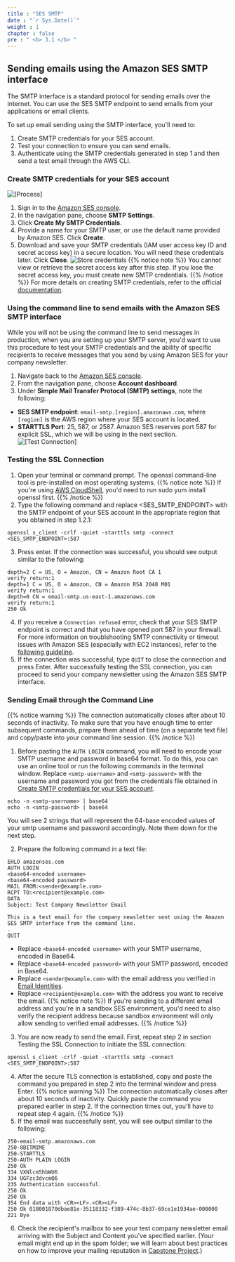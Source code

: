 ```yaml
---
title : "SES SMTP"
date : "`r Sys.Date()`"
weight : 1
chapter : false
pre : " <b> 3.1 </b> "
---
```

## Sending emails using the Amazon SES SMTP interface

The SMTP interface is a standard protocol for sending emails over the internet. You can use the SES SMTP endpoint to send emails from your applications or email clients.

To set up email sending using the SMTP interface, you'll need to:

1. Create SMTP credentials for your SES account.
2. Test your connection to ensure you can send emails.
3. Authenticate using the SMTP credentials generated in step 1 and then send a test email through the AWS CLI.

### Create SMTP credentials for your SES account
![[Process]](/hugo-ses/images/3/1/0001.png?featherlight=false&width=90pc)

1. Sign in to the [Amazon SES console](https://console.aws.amazon.com/ses/).
2. In the navigation pane, choose **SMTP Settings**.
3. Click **Create My SMTP Credentials**.
4. Provide a name for your SMTP user, or use the default name provided by Amazon SES. Click **Create**.
5. Download and save your SMTP credentials (IAM user access key ID and secret access key) in a secure location. You will need these credentials later. Click **Close**.
![Store credentials](/hugo-ses/images/3/1/0002.png?featherlight=false&width=90pc)
{{% notice note %}}
You cannot view or retrieve the secret access key after this step. If you lose the secret access key, you must create new SMTP credentials.
{{% /notice %}}
For more details on creating SMTP credentials, refer to the official [documentation](https://docs.aws.amazon.com/ses/latest/DeveloperGuide/smtp-credentials.html).

### Using the command line to send emails with the Amazon SES SMTP interface
While you will not be using the command line to send messages in production, when you are setting up your SMTP server, you'd want to use this procedure to test your SMTP credentials and the ability of specific recipients to receive messages that you send by using Amazon SES for your company newsletter.

1. Navigate back to the [Amazon SES console](https://console.aws.amazon.com/ses/).
2. From the navigation pane, choose **Account dashboard**.
3. Under **Simple Mail Transfer Protocol (SMTP) settings**, note the following:
- **SES SMTP endpoint**: `email-smtp.[region].amazonaws.com`, where `[region]` is the AWS region where your SES account is located.
- **STARTTLS Port**: 25, 587, or 2587. Amazon SES reserves port 587 for explicit SSL, which we will be using in the next section.
![[Test Connection]](/hugo-ses/images/3/1/0003.png?featherlight=false&width=90pc)

### Testing the SSL Connection
1. Open your terminal or command prompt. The openssl command-line tool is pre-installed on most operating systems.
{{% notice note %}}
If you're using [AWS CloudShell](https://aws.amazon.com/cloudshell/), you'd need to run sudo yum install openssl first.
{{% /notice %}}
2. Type the following command and replace <SES_SMTP_ENDPOINT> with the SMTP endpoint of your SES account in the appropriate region that you obtained in step 1.2.1:
```
openssl s_client -crlf -quiet -starttls smtp -connect <SES_SMTP_ENDPOINT>:587
```
3. Press enter. If the connection was successful, you should see output similar to the following:
```
depth=2 C = US, O = Amazon, CN = Amazon Root CA 1
verify return:1
depth=1 C = US, O = Amazon, CN = Amazon RSA 2048 M01
verify return:1
depth=0 CN = email-smtp.us-east-1.amazonaws.com
verify return:1
250 Ok
```
4. If you receive a `Connection refused` error, check that your SES SMTP endpoint is correct and that you have opened port 587 in your firewall. For more information on troublshooting SMTP connectivity or timeout issues with Amazon SES (especially with EC2 instances), refer to the [following guideline](https://repost.aws/knowledge-center/smtp-connectivity-timeout-issues-ses).
5. If the connection was successful, type `QUIT` to close the connection and press Enter.
After successfully testing the SSL connection, you can proceed to send your company newsletter using the Amazon SES SMTP interface.

### Sending Email through the Command Line
{{% notice warning %}}
The connection automatically closes after about 10 seconds of inactivity. To make sure that you have enough time to enter subsequent commands, prepare them ahead of time (on a separate text file) and copy/paste into your command line session.
{{% /notice %}}

1. Before pasting the `AUTH LOGIN` command, you will need to encode your SMTP username and password in base64 format. To do this, you can use an online tool or run the following commands in the terminal window. Replace `<smtp-username>` and `<smtp-password>` with the username and password you got from the credentials file obtained in [Create SMTP credentials for your SES account](https://catalog.us-east-1.prod.workshops.aws/workshops/e4a4aa26-fb17-45eb-9edf-77b7f8b6035f/en-US/lab-2/lab-2-1#create-smtp-credentials-for-your-ses-account).
```
echo -n <smtp-username> | base64
echo -n <smtp-password> | base64
```
You will see 2 strings that will represent the 64-base encoded values of your smtp username and password accordingly. Note them down for the next step.

2. Prepare the following command in a text file:
```
EHLO amazonses.com
AUTH LOGIN
<base64-encoded username>
<base64-encoded password>
MAIL FROM:<sender@example.com>
RCPT TO:<recipient@example.com>
DATA
Subject: Test Company Newsletter Email

This is a test email for the company newsletter sent using the Amazon SES SMTP interface from the command line.
.
QUIT
```
- Replace `<base64-encoded username>` with your SMTP username, encoded in Base64.
- Replace `<base64-encoded password>` with your SMTP password, encoded in Base64.
- Replace `<sender@example.com>` with the email address you verified in [Email Identities](2.1-email-identity).
- Replace `<recipient@example.com>` with the address you want to receive the email.
{{% notice note %}}
If you're sending to a different email address and you're in a sandbox SES environment, you'd need to also verify the recipient address because sandbox environment will only allow sending to verified email addresses.
{{% /notice %}}
3. You are now ready to send the email. First, repeat step 2 in section Testing the SSL Connection to initiate the SSL connection:
```
openssl s_client -crlf -quiet -starttls smtp -connect <SES_SMTP_ENDPOINT>:587
```
4. After the secure TLS connection is established, copy and paste the command you prepared in step 2 into the terminal window and press Enter.
{{% notice warning %}}
The connection automatically closes after about 10 seconds of inactivity. Quickly paste the command you prepared earlier in step 2. If the connection times out, you'll have to repeat step 4 again.
{{% /notice %}}
5. If the email was successfully sent, you will see output similar to the following:
```
250-email-smtp.amazonaws.com
250-8BITMIME
250-STARTTLS
250-AUTH PLAIN LOGIN
250 Ok
334 VXNlcm5hbWU6
334 UGFzc3dvcmQ6
235 Authentication successful.
250 Ok
250 Ok
354 End data with <CR><LF>.<CR><LF>
250 Ok 010001870dbae81e-35118332-f389-474c-8b37-69ce1e1934ae-000000
221 Bye
```
6. Check the recipient's mailbox to see your test company newsletter email arriving with the Subject and Content you've specified earlier. (Your email might end up in the spam folder; we will learn about best practices on how to improve your mailing reputation in [Capstone Project](7-capstone-project).)